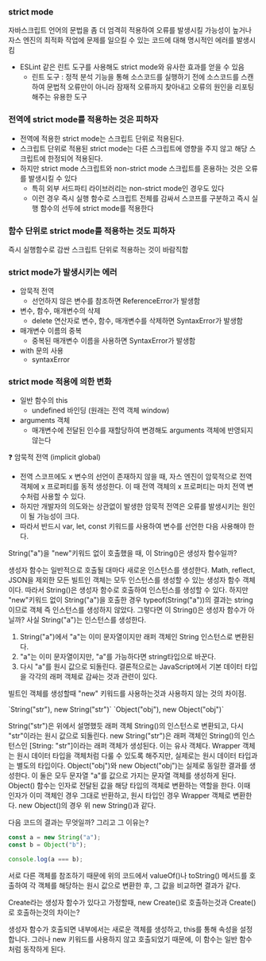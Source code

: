 ### strict mode

자바스크립트 언어의 문법을 좀 더 엄격히 적용하여 오류를 발생시킬 가능성이 높거나 자스 엔진의 최적화 작업에 문제를 일으킬 수 있는 코드에 대해 명시적인 에러를 발생시킴

- ESLint 같은 린트 도구를 사용해도 strict mode와 유사한 효과를 얻을 수 있음
  - 린트 도구 : 정적 분석 기능을 통해 소스코드를 실행하기 전에 소스코드를 스캔하여 문법적 오류만이 아니라 잠재적 오류까지 찾아내고 오류의 원인을 리포팅해주는 유용한 도구

### 전역에 strict mode를 적용하는 것은 피하자

- 전역에 적용한 strict mode는 스크립트 단위로 적용된다.
- 스크립트 단위로 적용된 strict mode는 다른 스크립트에 영향을 주지 않고 해당 스크립트에 한정되어 적용된다.
- 하지만 strict mode 스크립트와 non-strict mode 스크립트를 혼용하는 것은 오류를 발생시킬 수 있다
  - 특히 외부 서드파티 라이브러리는 non-strict mode인 경우도 있다
  - 이런 경우 즉시 실행 함수로 스크립트 전체를 감싸서 스코프를 구분하고 즉시 실행 함수의 선두에 strict mode를 적용한다

### 함수 단위로 strict mode를 적용하는 것도 피하자

즉시 실행함수로 감싼 스크립트 단위로 적용하는 것이 바람직함

### strict mode가 발생시키는 에러

- 암묵적 전역
  - 선언하지 않은 변수를 참조하면 ReferenceError가 발생함
- 변수, 함수, 매개변수의 삭제
  - delete 연산자로 변수, 함수, 매개변수를 삭제하면 SyntaxError가 발생함
- 매개변수 이름의 중복
  - 중복된 매개변수 이름을 사용하면 SyntaxError가 발생함
- with 문의 사용
  - syntaxError

### strict mode 적용에 의한 변화

- 일반 함수의 this
  - undefined 바인딩 (원래는 전역 객체 window)
- arguments 객체
  - 매개변수에 전달된 인수를 재할당하여 변경해도 arguments 객체에 반영되지 않는다

<aside>
❓ 암묵적 전역 (implicit global)

- 전역 스코프에도 x 변수의 선언이 존재하지 않을 때, 자스 엔진이 암묵적으로 전역 객체에 x 프로퍼티를 동적 생성한다. 이 때 전역 객체의 x 프로퍼티는 마치 전역 변수처럼 사용할 수 있다.
- 하지만 개발자의 의도와는 상관없이 발생한 암묵적 전역은 오류를 발생시키는 원인이 될 가능성이 크다.
- 따라서 반드시 var, let, const 키워드를 사용하여 변수를 선언한 다음 사용해야 한다.
</aside>

String("a")을 "new"키워드 없이 호출했을 때, 이 String()은 생성자 함수일까?

생성자 함수는 일반적으로 호출될 대마다 새로운 인스턴스를 생성한다.
Math, reflect, JSON을 제외한 모든 빌트인 객체는 모두 인스턴스를 생성할 수 있는 생성자 함수 객체이다.
따라서 String()은 생성자 함수로 호출하여 인스턴스를 생성할 수 있다. 하지만 "new"키워드 없이 String("a")을 호출한 경우 typeof(String("a"))의 결과는 string이므로 객체 즉 인스턴스를 생성하지 않았다. 그렇다면 이 String()은 생성자 함수가 아닐까? 사실 String("a")는 인스턴스를 생성한다.

1. String("a")에서 "a"는 이미 문자열이지만 래퍼 객체인 String 인스턴스로 변환된다.
2. "a"는 이미 문자열이지만, "a"를 가능하다면 string타입으로 바꾼다.
3. 다시 "a"를 원시 값으로 되돌린다.
   결론적으로는 JavaScript에서 기본 데이터 타입을 각각의 래퍼 객체로 감싸는 것과 관련이 있다.

빌트인 객체를 생성할때 "new" 키워드를 사용하는것과 사용하지 않는 것의 차이점.

<aside> 
`String("str"), new String("str")`
`Object("obj"), new Object("obj")`
</aside>

String("str")은 위에서 설명했듯 래퍼 객체 String()의 인스턴스로 변환되고, 다시 "str"이라는 원시 값으로 되돌린다.
new String("str")은 래퍼 객체인 String()의 인스턴스인 [String: "str"]이라는 래퍼 객체가 생성된다. 이는 유사 객체다.
Wrapper 객체는 원시 데이터 타입을 객체처럼 다룰 수 있도록 해주지만, 실제로는 원시 데이터 타입과는 별도의 타입이다.
Object("obj")와 new Object("obj")는 실제로 동일한 결과를 생성한다. 이 둘은 모두 문자열 "a"를 값으로 가지는 문자열 객체를 생성하게 된다. Object() 함수는 인자로 전달된 값을 해당 타입의 객체로 변환하는 역할을 한다. 이때 인자가 이미 객체인 경우 그대로 반환하고, 원시 타입인 경우 Wrapper 객체로 변환한다.
new Object()의 경우 위 new String()과 같다.

다음 코드의 결과는 무엇일까? 그리고 그 이유는?

```javascript
const a = new String("a");
const b = Object("b");

console.log(a === b);
```

서로 다른 객체를 참조하기 때문에
위의 코드에서 valueOf()나 toString() 메서드를 호출하여 각 객체를 해당하는 원시 값으로 변환한 후, 그 값을 비교하면 결과가 같다.

Create라는 생성자 함수가 있다고 가정할때, new Create()로 호출하는것과 Create()로 호출하는것의 차이는?

생성자 함수가 호출되면 내부에서는 새로운 객체를 생성하고, this를 통해 속성을 설정합니다. 그러나 new 키워드를 사용하지 않고 호출되었기 때문에, 이 함수는 일반 함수처럼 동작하게 된다.
